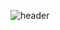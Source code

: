 ![header](https://capsule-render.vercel.app/api?height=200&text=Hello%20World!&desc=Hello%20capsule%20render)
